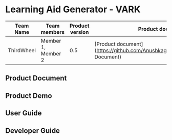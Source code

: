 <h1>Learning Aid Generator - VARK</h1>


| Team Name | Team members | Product version | Product document | Product demo | User guide | Source code | Developer guide |
| ----- | ----- | ----- | ----- | ----- | ----- | ----- | ----- |
| ThirdWheel | Member 1, Member 2 | 0.5 | [Product document](https://github.com/Anushkaghei/README.md#Product Document) | [Product demo](https://example.com/product-demo.mp4) | [User guide](https://github.com/Anushkaghei/README.md#User Guide) | [Source code](https://github.com/Anushkaghei/ThirdWheel-Challenge-4) | [Developer guide](https://github.com/Anushkaghei/README.md#Developer Guide) |

<h2>Product Document</h2>


<h2>Product Demo</h2>


<h2>User Guide</h2>


<h2>Developer Guide</h2>
